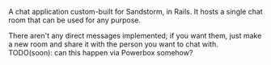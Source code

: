 A chat application custom-built for Sandstorm, in Rails. It hosts a single chat
room that can be used for any purpose.

There aren't any direct messages implemented; if you want them, just make a new
room and share it with the person you want to chat with. TODO(soon): can this
happen via Powerbox somehow?
